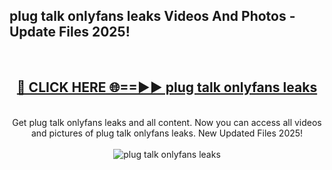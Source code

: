 <h2>plug talk onlyfans leaks Videos And Photos - Update Files 2025!</h2>
<br>
<div align="center">
<h2><a href="https://top-ai-tools.click/QrbHav" rel="nofollow">🔴 CLICK HERE 🌐==►► plug talk onlyfans leaks</a></h2>
<br>
Get plug talk onlyfans leaks and all content. Now you can access all videos and pictures of plug talk onlyfans leaks. New Updated Files 2025!
<br>
<br>
<a href="https://top-ai-tools.click/QrbHav" rel="nofollow" data-target="animated-image.originalLink"><img src="https://i.ibb.co.com/WyWwxjT/player-gif2.gif" alt="plug talk onlyfans leaks" style="max-width: 100%; display: inline-block;" data-target="animated-image.originalImage"></a>
</div>
<br>